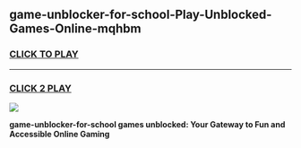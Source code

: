 
## game-unblocker-for-school-Play-Unblocked-Games-Online-mqhbm
<h3>
<a href="https://premium76.site?title=game-unblocker-for-school&ref=25A">CLICK TO PLAY</a></h3>
<hr>

<h3>
<a href="https://premium76.site?title=game-unblocker-for-school&ref=25A">CLICK 2 PLAY</a>
  
</h3>

<a href="https://premium76.site?title=game-unblocker-for-school&ref=25A"><img src="https://clearcache.store/games.png"></a>


**game-unblocker-for-school games unblocked: Your Gateway to Fun and Accessible Online Gaming**
